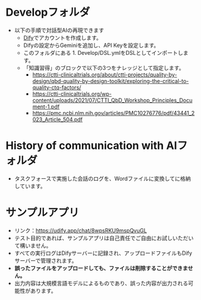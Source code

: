 # Developフォルダ
- 以下の手順で対話型AIの再現できます
   - [Dify](https://dify.ai/)でアカウントを作成します。
   - Difyの設定からGeminiを追加し、API Keyを設定します。
   - このフォルダにある 1. Develop/DSL.ymlをDSLとしてインポートします。
   - 「知識習得」のブロックで以下の3つをナレッジとして指定します。
      - https://ctti-clinicaltrials.org/about/ctti-projects/quality-by-design/qbd-quality-by-design-toolkit/exploring-the-critical-to-quality-ctq-factors/
      - https://ctti-clinicaltrials.org/wp-content/uploads/2021/07/CTTI_QbD_Workshop_Principles_Document-1.pdf
      - https://pmc.ncbi.nlm.nih.gov/articles/PMC10276776/pdf/43441_2023_Article_504.pdf

# History of communication with AIフォルダ
- タスクフォースで実施した会話のログを、Wordファイルに変換してに格納しています。

# サンプルアプリ
- リンク：https://udify.app/chat/8wpsRKU9mspQvuGL
- テスト目的であれば、サンプルアプリは自己責任でご自由にお試しいただいて構いません。
- すべての実行ログはDifyサーバーに記録され、アップロードファイルもDifyサーバーで管理されます。
- **誤ったファイルをアップロードしても、ファイルは削除することができません。**
- 出力内容は大規模言語モデルによるものであり、誤った内容が出力される可能性があります。
